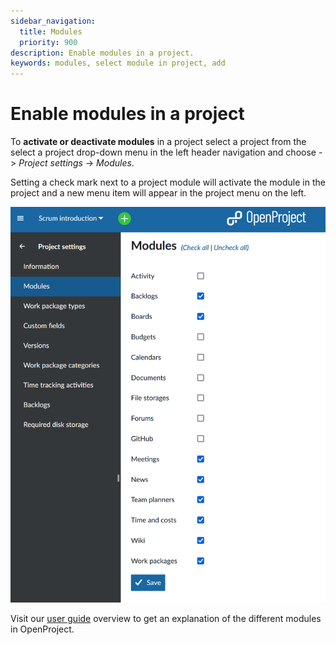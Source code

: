 ```yaml
---
sidebar_navigation:
  title: Modules
  priority: 900
description: Enable modules in a project.
keywords: modules, select module in project, add
---
```

# Enable modules in a project

To **activate or deactivate modules** in a project select a project from the select a project drop-down menu in the left header navigation and choose -> *Project settings* -> *Modules*.

Setting a check mark next to a project module will activate the module in the project and a new menu item will appear in the project menu on the left.

![Overview of Modules](Modules-overview.png)

Visit our [user guide](../../../#overview-of-modules-in-openproject) overview to get an explanation of the different modules in OpenProject.
